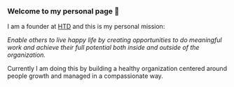 ### Welcome to my personal page :wave:

I am a founder at [HTD](https://htdevelopers.com) and this is my personal mission:

_Enable others to live happy life by creating opportunities to do meaningful work and 
achieve their full potential both inside and outside of the organization._

Currently I am doing this by building a healthy organization centered around people growth and managed in a compassionate way.

